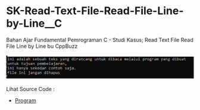 # SK-Read-Text-File-Read-File-Line-by-Line__C
Bahan Ajar Fundamental Pemrograman C - Studi Kasus; Read Text File Read File Line by Line bu CppBuzz<br><br>
<img src="https://github.com/RizkyKhapidsyah/SK-Read-Text-File-Read-File-Line-by-Line__C/blob/master/SK-Read-Text-File-Read-File-Line-by-Line__C/result/001.PNG"><br><br>
Lihat Source Code : <br>
- <a href="https://github.com/RizkyKhapidsyah/SK-Read-Text-File-Read-File-Line-by-Line__C/blob/master/SK-Read-Text-File-Read-File-Line-by-Line__C/Source.c">Program</a>
